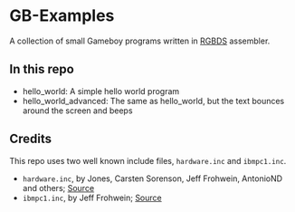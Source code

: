 # GB-Examples

A collection of small Gameboy programs written in [RGBDS](https://github.com/gbdev/rgbds) assembler.

## In this repo

- hello_world: A simple hello world program
- hello_world_advanced: The same as hello_world, but the text bounces around the screen and beeps

## Credits

This repo uses two well known include files, `hardware.inc` and `ibmpc1.inc`.

- `hardware.inc`, by Jones, Carsten Sorenson, Jeff Frohwein, AntonioND and others; [Source](https://github.com/gbdev/hardware.inc)
- `ibmpc1.inc`, by Jeff Frohwein; [Source](http://www.devrs.com/gb/data.php#fonts)
